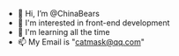 - 👋 Hi, I’m @ChinaBears
- 👀 I'm interested in front-end development
- 🌱 I'm learning all the time
- 📫 My Email is "catmask@qq.com"

<!---
ChinaBears/ChinaBears is a ✨ special ✨ repository because its `README.md` (this file) appears on your GitHub profile.
You can click the Preview link to take a look at your changes.
--->
